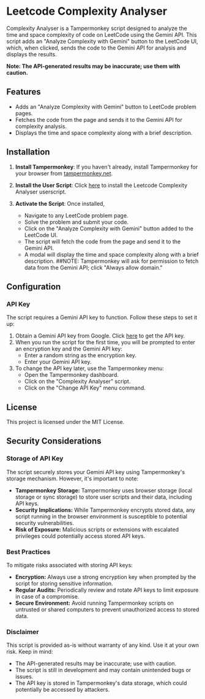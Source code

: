 # Leetcode Complexity Analyser

Complexity Analyser is a Tampermonkey script designed to analyze the time and space complexity of code on LeetCode using the Gemini API. This script adds an "Analyze Complexity with Gemini" button to the LeetCode UI, which, when clicked, sends the code to the Gemini API for analysis and displays the results.

**Note: The API-generated results may be inaccurate; use them with caution.**

## Features

- Adds an "Analyze Complexity with Gemini" button to LeetCode problem pages.
- Fetches the code from the page and sends it to the Gemini API for complexity analysis.
- Displays the time and space complexity along with a brief description.

## Installation

1. **Install Tampermonkey**:
   If you haven't already, install Tampermonkey for your browser from [tampermonkey.net](https://www.tampermonkey.net/).

2. **Install the User Script**:
   Click [here](https://github.com/dev-aslam/Leetcode-Complexity-Analyser/raw/main/complexityAnalyser.user.js) to install the Leetcode Complexity Analyser userscript.

3. **Activate the Script**:
   Once installed,
   - Navigate to any LeetCode problem page.
   - Solve the problem and submit your code.
   - Click on the "Analyze Complexity with Gemini" button added to the LeetCode UI.
   - The script will fetch the code from the page and send it to the Gemini API.
   - A modal will display the time and space complexity along with a brief description.
##NOTE: Tampermonkey will ask for permission to fetch data from the Gemini API; click "Always allow domain."

## Configuration

### API Key

The script requires a Gemini API key to function. Follow these steps to set it up:

1. Obtain a Gemini API key from Google. Click [here](https://ai.google.dev/gemini-api) to get the API key.
2. When you run the script for the first time, you will be prompted to enter an encryption key and the Gemini API key:
   - Enter a random string as the encryption key.
   - Enter your Gemini API key.
3. To change the API key later, use the Tampermonkey menu:
   - Open the Tampermonkey dashboard.
   - Click on the "Complexity Analyser" script.
   - Click on the "Change API Key" menu command.

## License

This project is licensed under the MIT License.

## Security Considerations

### Storage of API Key

The script securely stores your Gemini API key using Tampermonkey's storage mechanism. However, it's important to note:

- **Tampermonkey Storage:** Tampermonkey uses browser storage (local storage or sync storage) to store user scripts and their data, including API keys.
- **Security Implications:** While Tampermonkey encrypts stored data, any script running in the browser environment is susceptible to potential security vulnerabilities.
- **Risk of Exposure:** Malicious scripts or extensions with escalated privileges could potentially access stored API keys.

### Best Practices

To mitigate risks associated with storing API keys:

- **Encryption:** Always use a strong encryption key when prompted by the script for storing sensitive information.
- **Regular Audits:** Periodically review and rotate API keys to limit exposure in case of a compromise.
- **Secure Environment:** Avoid running Tampermonkey scripts on untrusted or shared computers to prevent unauthorized access to stored data.

### Disclaimer

This script is provided as-is without warranty of any kind. Use it at your own risk. Keep in mind:

- The API-generated results may be inaccurate; use with caution.
- The script is still in development and may contain unintended bugs or issues.
- The API key is stored in Tampermonkey's data storage, which could potentially be accessed by attackers.
